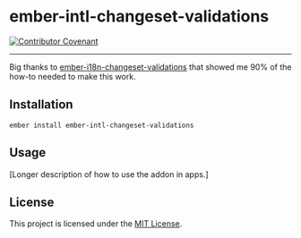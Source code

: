 ember-intl-changeset-validations
==============================================================================

[![Contributor Covenant](https://img.shields.io/badge/Contributor%20Covenant-v1.4%20adopted-ff69b4.svg)](code-of-conduct.md)

------------------------------------------------------------------------------

Big thanks to [ember-i18n-changeset-validations](https://github.com/mirai-audio/ember-i18n-changeset-validations) that showed me 90% of the how-to needed to make this work.

Installation
------------------------------------------------------------------------------

```
ember install ember-intl-changeset-validations
```


Usage
------------------------------------------------------------------------------

[Longer description of how to use the addon in apps.]


License
------------------------------------------------------------------------------

This project is licensed under the [MIT License](LICENSE.md).
